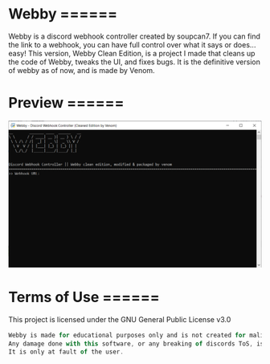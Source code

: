 # Webby ======
Webby is a discord webhook controller created by soupcan7. If you can find the link to a webhook, you can have full control over what it says or does... easy!
This version, Webby Clean Edition, is a project I made that cleans up the code of Webby, tweaks the UI, and fixes bugs. It is the definitive version of webby as of now, and is made by Venom.

# Preview ======
![preview](github-preview.png)

# Terms of Use ======
This project is licensed under the GNU General Public License v3.0
```js
Webby is made for educational purposes only and is not created for malicious purposes.
Any damage done with this software, or any breaking of discords ToS, is not at the fault of Soupcan7 or at the fault of Lunar Team.
It is only at fault of the user.
```
